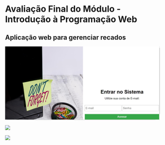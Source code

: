 # Avaliação Final do Módulo - Introdução à Programação Web

## Aplicação web para gerenciar recados

<p align="center">

<img src=./projeto-recados/imagens/prints_de_tela/home.jpg> <br />

<img src=./imagens/prints_de_tela/criar_conta.jpg> <br /> 
 
<img src=./imagens/prints_de_tela/recados.jpg> <br />


